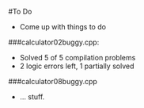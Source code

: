 #To Do
* Come up with things to do

###calculator02buggy.cpp:
- Solved 5 of 5 compilation problems
- 2 logic errors left, 1 partially solved

###calculator08buggy.cpp
- ... stuff.
